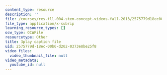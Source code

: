 ```yaml
---
content_type: resource
description: ''
file: /courses/res-tll-004-stem-concept-videos-fall-2013/2575779d18ec00b6d2020373e8be25f8_mVQOmLTXLbQ.srt
file_type: application/x-subrip
learning_resource_types: []
ocw_type: OCWFile
resourcetype: Other
title: 3play caption file
uid: 2575779d-18ec-00b6-d202-0373e8be25f8
video_files:
  video_thumbnail_file: null
video_metadata:
  youtube_id: null
---
```

